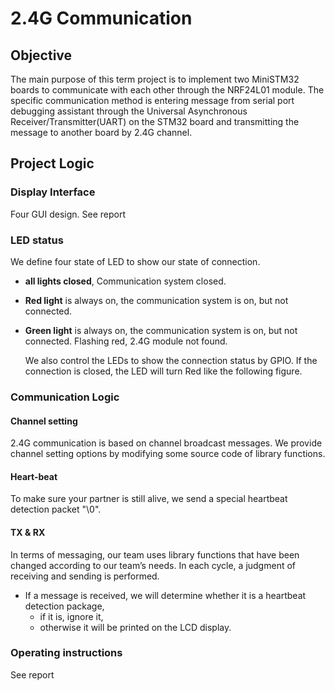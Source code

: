 # 2.4G Communication

## Objective 

The main purpose of this term project is to implement two MiniSTM32 boards to communicate with each other through the NRF24L01 module. The specific communication method is entering message from serial port debugging assistant through the Universal Asynchronous Receiver/Transmitter(UART) on the STM32 board and transmitting the message to another board by 2.4G channel.

## Project Logic

### Display Interface

Four GUI design. See report

### LED status

We define four state of LED to show our state of connection. 

* **all lights closed**, Communication system closed. 

* **Red light** is always on, the communication system is on, but not connected. 

* **Green light** is always on, the communication system is on, but not connected. Flashing red, 2.4G module not found. 

  We also control the LEDs to show the connection status by GPIO. If the connection is closed, the LED will turn Red like the following figure.

### Communication Logic

#### Channel setting

2.4G communication is based on channel broadcast messages.  We provide channel setting options by modifying some source code of library functions.

#### Heart-beat

To make sure your partner is still alive, we send  a special heartbeat detection packet "\0".

#### TX & RX

In terms of messaging, our team uses library functions that have been changed according to our team’s needs. In each cycle, a judgment of receiving and sending is performed.

* If a message is received, we will determine whether it is a heartbeat detection package, 
  * if it is, ignore it, 
  * otherwise it will be printed on the LCD display.

### Operating instructions

See report